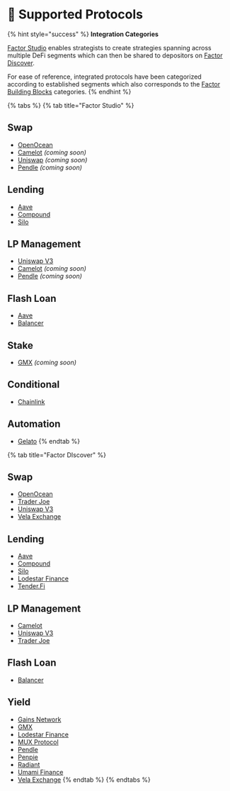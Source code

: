 # 🔗 Supported Protocols

{% hint style="success" %}
**Integration Categories**

[Factor Studio](broken-reference) enables strategists to create strategies spanning across multiple DeFi segments which can then be shared to depositors on [Factor Discover](broken-reference).

For ease of reference, integrated protocols have been categorized according to established segments which also corresponds to the [Factor Building Blocks](../factor-building-blocks/factor-building-blocks.md) categories.
{% endhint %}

{% tabs %}
{% tab title="Factor Studio" %}
## Swap

* [OpenOcean](https://openocean.finance/)
* [Camelot](https://camelot.exchange/) _(coming soon)_
* [Uniswap](https://uniswap.org/) _(coming soon)_
* [Pendle](https://www.pendle.finance/) _(coming soon)_

## Lending

* [Aave](https://aave.com/)
* [Compound](https://compound.finance/)
* [Silo](https://www.silo.finance/)

## LP Management

* [Uniswap V3](https://uniswap.org/)
* [Camelot](https://camelot.exchange/) _(coming soon)_
* [Pendle](https://www.pendle.finance/) _(coming soon)_

## Flash Loan

* [Aave](https://aave.com/)
* [Balancer](https://balancer.fi/)

## Stake

* [GMX](https://gmx.io/) _(coming soon)_

## Conditional

* [Chainlink](https://chain.link/)

## Automation

* [Gelato](https://www.gelato.network/)
{% endtab %}

{% tab title="Factor DIscover" %}
## Swap

* [OpenOcean](https://openocean.finance/)
* [Trader Joe](https://www.traderjoexyz.com/)
* [Uniswap V3](https://uniswap.org/)
* [Vela Exchange](https://www.vela.exchange/)

## Lending

* [Aave](https://aave.com/)
* [Compound](https://compound.finance/)
* [Silo](https://www.silo.finance/)
* [Lodestar Finance](https://www.lodestarfinance.io/)
* [Tender.Fi](https://www.tender.fi)

## LP Management

* [Camelot](https://camelot.exchange/)
* [Uniswap V3](https://uniswap.org/)
* [Trader Joe](https://www.traderjoexyz.com/)

## Flash Loan

* [Balancer](https://balancer.fi/)

## Yield

* [Gains Network](https://gainsnetwork.io/)
* [GMX](https://gmx.io/)
* [Lodestar Finance](https://www.lodestarfinance.io/)
* [MUX Protocol](https://mux.network/#/)
* [Pendle](https://www.pendle.finance/)
* [Penpie](https://docs.penpiexyz.io/)
* [Radiant](https://radiant.capital/)
* [Umami Finance](https://umami.finance/)
* [Vela Exchange](https://www.vela.exchange/)
{% endtab %}
{% endtabs %}



